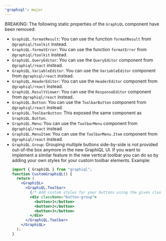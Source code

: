 ```yaml
---
'graphiql': major
---
```


BREAKING: The following static properties of the `GraphiQL` component have been removed:
- `GraphiQL.formatResult`: You can use the function `formatResult` from `@graphiql/toolkit` instead.
- `GraphiQL.formatError`: You can use the function `formatError` from `@graphiql/toolkit` instead.
- `GraphiQL.QueryEditor`: You can use the `QueryEditor` component from `@graphiql/react` instead.
- `GraphiQL.VariableEditor`: You can use the `VariableEditor` component from `@graphiql/react` instead.
- `GraphiQL.HeaderEditor`: You can use the `HeaderEditor` component from `@graphiql/react` instead.
- `GraphiQL.ResultViewer`: You can use the `ResponseEditor` component from `@graphiql/react` instead.
- `GraphiQL.Button`: You can use the `ToolbarButton` component from `@graphiql/react` instead.
- `GraphiQL.ToolbarButton`: This exposed the same component as `GraphiQL.Button`.
- `GraphiQL.Menu`: You can use the `ToolbarMenu` component from `@graphiql/react` instead.
- `GraphiQL.MenuItem`: You can use the `ToolbarMenu.Item` component from `@graphiql/react` instead.
- `GraphiQL.Group`: Grouping multiple buttons side-by-side is not provided out-of-the box anymore in the new GraphiQL UI. If you want to implement a similar feature in the new vertical toolbar you can do so by adding your own styles for your custom toolbar elements. Example:
  ```jsx
  import { GraphiQL } from "graphiql";
  function CustomGraphiQL() {
    return (
      <GraphiQL>
        <GraphiQL.Toolbar>
          {/* Add custom styles for your buttons using the given class */}
          <div className="button-group">
            <button>1</button>
            <button>2</button>
            <button>3</button>
          </div>
        </GraphiQL.Toolbar>
      </GraphiQL>
    );
  }
  ```
